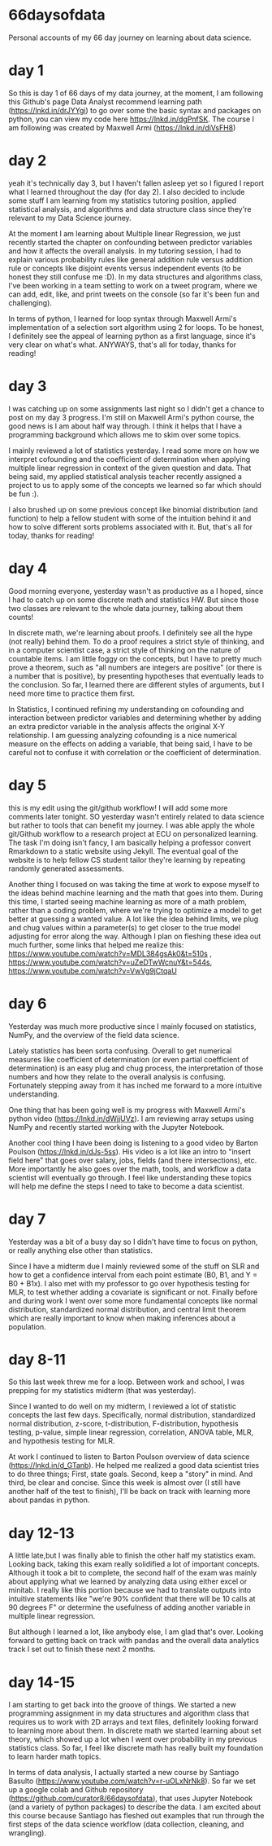 # 66daysofdata
Personal accounts of my 66 day journey on learning about data science. 

# day 1 

So this is day 1 of 66 days of my data journey, at the moment, I am following this Github's page Data Analyst recommend learning path (https://lnkd.in/drJYYgi) to go over some the basic syntax and packages on python, you can view my code here https://lnkd.in/dgPnfSK. The course I am following was created by Maxwell Armi (https://lnkd.in/diVsFH8)

# day 2
yeah it's technically day 3, but I haven't fallen asleep yet so I figured I report what I learned throughout the day (for day 2). I also decided to include some stuff I am learning from my statistics tutoring position, applied statistical analysis, and algorithms and data structure class since they're relevant to my Data Science journey. 

At the moment I am learning about Multiple linear Regression, we just recently started the chapter on confounding between predictor variables and how it affects the overall analysis. In my tutoring session, I had to explain various probability rules like general addition rule versus addition rule or concepts like disjoint events versus independent events (to be honest they still confuse me :D). In my data structures and algorithms class, I've been working in a team setting to work on a tweet program, where we can add, edit, like, and print tweets on the console (so far it's been fun and challenging). 

In terms of python, I learned for loop syntax through Maxwell Armi's implementation of a selection sort algorithm using 2 for loops. To be honest, I definitely see the appeal of learning python as a first language, since it's very clear on what's what. ANYWAYS, that's all for today, thanks for reading!

# day 3
I was catching up on some assignments last night so I didn't get a chance to post on my day 3 progress. I'm still on Maxwell Armi's python course, the good news is I am about half way through. I think it helps that I have a programming background which allows me to skim over some topics.

I mainly reviewed a lot of statistics yesterday. I read some more on how we interpret cofounding and the coefficient of determination when applying multiple linear regression in context of the given question and data. That being said, my applied statistical analysis teacher recently assigned a project to us to apply some of the concepts we learned so far which should be fun :).

I also brushed up on some previous concept like binomial distribution (and function) to help a fellow student with some of the intuition behind it and how to solve different sorts problems associated with it. But, that's all for today, thanks for reading!

# day 4 
Good morning everyone, yesterday wasn't as productive as a I hoped, since I had to catch up on some discrete math and statistics HW. But since those two classes are relevant to the whole data journey, talking about them counts!

In discrete math, we're learning about proofs. I definitely see all the hype (not really) behind them. To do a proof requires a strict style of thinking, and in a computer scientist case, a strict style of thinking on the nature of countable items. I am little foggy on the concepts, but I have to pretty much prove a theorem, such as "all numbers are integers are positive" (or there is a number that is positive), by presenting hypotheses that eventually leads to the conclusion. So far, I learned there are different styles of arguments, but I need more time to practice them first. 

In Statistics, I continued refining my understanding on cofounding and interaction between predictor variables and determining whether by adding an extra predictor variable in the analysis affects the original X-Y relationship. I am guessing analyzing cofounding is a nice numerical measure on the effects on adding a variable, that being said, I have to be careful not to confuse it with correlation or the coefficient of determination.  

# day 5 

this is my edit using the git/github workflow! I will add some more comments later tonight.
SO yesterday wasn't entirely related to data science but rather to tools that can benefit my journey. I was able apply the whole git/Github workflow to a research project at ECU on personalized learning. The task I'm doing isn't fancy, I am basically helping a professor convert Rmarkdown to a static website using Jekyll. The eventual goal of the website is to help fellow CS student tailor they're learning by repeating randomly generated assessments. 

Another thing I focused on was taking the time at work to expose myself to the ideas behind machine learning and the math that goes into them. During this time, I started seeing machine learning as more of a math problem, rather than a coding problem, where we're trying to optimize a model to get better at guessing a wanted value. A lot like the idea behind limits, we plug and chug values within a parameter(s) to get closer to the true model adjusting for error along the way. Although I plan on fleshing these idea out much further, some links that helped me realize this: https://www.youtube.com/watch?v=MDL384gsAk0&t=510s , https://www.youtube.com/watch?v=uZeDTwWcnuY&t=544s, https://www.youtube.com/watch?v=VwVg9jCtqaU

# day 6

Yesterday was much more productive since I mainly focused on statistics, NumPy, and the overview of the field data science.

Lately statistics has been sorta confusing. Overall to get numerical measures like coefficient of determination (or even partial coefficient of determination) is an easy plug and chug process, the interpretation of those numbers and how they relate to the overall analysis is confusing. Fortunately stepping away from it has inched me forward to a more intuitive understanding.

One thing that has been going well is my progress with Maxwell Armi's python video (https://lnkd.in/dWjjUVz). I am reviewing array setups using NumPy and recently started working with the Jupyter Notebook.

Another cool thing I have been doing is listening to a good video by Barton Poulson (https://lnkd.in/dJs-5ss). His video is a lot like an intro to "insert field here" that goes over salary, jobs, fields (and there intersections), etc. More importantly he also goes over the math, tools, and workflow a data scientist will eventually go through. I feel like understanding these topics will help me define the steps I need to take to become a data scientist.

# day 7 

Yesterday was a bit of a busy day so I didn't have time to focus on python, or really anything else other than statistics.

Since I have a midterm due I mainly reviewed some of the stuff on SLR and how to get a confidence interval from each point estimate (B0, B1, and Y = B0 + B1x). I also met with my professor to go over hypothesis testing for MLR, to test whether adding a covariate is significant or not. Finally before and during work I went over some more fundamental concepts like normal distribution, standardized normal distribution, and central limit theorem which are really important to know when making inferences about a population.

# day 8-11

So this last week threw me for a loop. Between work and school, I was prepping for my statistics midterm (that was yesterday).

Since I wanted to do well on my midterm, I reviewed a lot of statistic concepts the last few days. Specifically, normal distribution, standardized normal distribution, z-score, t-distribution, F-distribution, hypothesis testing, p-value, simple linear regression, correlation, ANOVA table, MLR, and hypothesis testing for MLR.

At work I continued to listen to Barton Poulson overview of data science (https://lnkd.in/d_GTanb). He helped me realized a good data scientist tries to do three things; First, state goals. Second, keep a "story" in mind. And third, be clear and concise. Since this week is almost over (I still have another half of the test to finish), I'll be back on track with learning more about pandas in python.

# day 12-13

A little late,but I was finally able to finish the other half my statistics exam. Looking back, taking this exam really solidified a lot of important concepts. Although it took a bit to complete, the second half of the exam was mainly about applying what we learned by analyzing data using either excel or minitab. I really like this portion because we had to translate outputs into intuitive statements like "we're 90% confident that there will be 10 calls at 90 degrees F" or determine the usefulness of adding another variable in multiple linear regression.

But although I learned a lot, like anybody else, I am glad that's over. Looking forward to getting back on track with pandas and the overall data analytics track I set out to finish these next 2 months.

# day 14-15

I am starting to get back into the groove of things. We started a new programming assignment in my data structures and algorithm class that requires us to work with 2D arrays and text files, definitely looking forward to learning more about them. In discrete math we started learning about set theory, which showed up a lot when I went over probability in my previous statistics class. So far, I feel like discrete math has really built my foundation to learn harder math topics. 

In terms of data analysis, I actually started a new course by Santiago Basulto (https://www.youtube.com/watch?v=r-uOLxNrNk8). So far we set up a google colab and Github repository (https://github.com/curator8/66daysofdata), that uses Jupyter Notebook (and a variety of python packages) to describe the data. I am excited about this course because Santiago has fleshed out examples that run through the first steps of the data science workflow (data collection, cleaning, and wrangling).  
